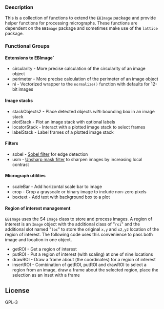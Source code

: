 ### Description  
This is a collection of functions to extend the `EBImage` package and provide helper functions for  processing micrographs. These functions are dependent on the `EBImage` package and sometimes make use of the `lattice` package.

### Functional Groups  
#### Extensions to EBImage` 
* circularity - More precise calculation of the circularity of an image object
* perimeter - More precise calculation of the perimeter of an image object
* ni - Vectorized wrapper to the `normalize()` function with defaults for 12-bit images

#### Image stacks  
* stackObjects2 - Place detected objects *with* bounding box in an image stack
* plotStack - Plot an image stack with optional labels
* locatorStack - Interact with a plotted image stack to select frames
* labelStack - Label frames of a plotted image stack

#### Filters  
* sobel - [Sobel filter](https://en.wikipedia.org/wiki/Sobel_operator) for edge detection
* usm - [Unsharp mask filter](https://en.wikipedia.org/wiki/Unsharp_masking) to sharpen images by increasing local contrast

#### Micrograph utilities  
* scaleBar - Add horizontal scale bar to image
* crop - Crop a grayscale or binary image to include non-zero pixels
* boxtext - Add text with background box to a plot

#### Region of interest management
`EBImage` uses the S4 `Image` class to store and process images. A region of interest is an `Image` object with the additional class of "`roi`" and the additional slot named "`loc`" to store the original `x,y` and `x2,y2` location of the region of interest. The following code uses this convenience to pass both image and location in one object. 

* getROI - Get a region of interest
* putROI - Put a region of interest (with scaling) at one of nine locations
* drawROI - Draw a frame about (the coordinates) for a region of interest 
* insertROI - Combination of getROI, putROI and drawROI to select a region from an image, draw a frame about the selected region, place the selection as an inset with a frame

## License  
GPL-3